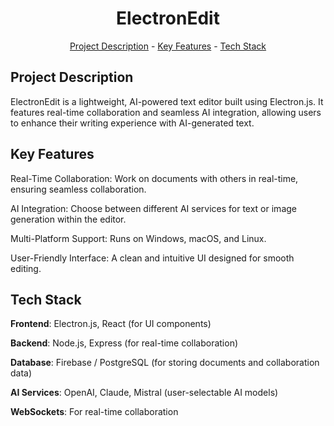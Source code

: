 <h1 align="center">ElectronEdit</h1>
<p align="center"><a href="#project-description">Project Description</a> - <a href="#key-features">Key Features</a> - <a href="#technology-stack">Tech Stack</a></p>

## Project Description

ElectronEdit is a lightweight, AI-powered text editor built using Electron.js. It features real-time collaboration and seamless AI integration, allowing users to enhance their writing experience with AI-generated text.

## Key Features

Real-Time Collaboration: Work on documents with others in real-time, ensuring seamless collaboration.

AI Integration: Choose between different AI services for text or image generation within the editor.

Multi-Platform Support: Runs on Windows, macOS, and Linux.

User-Friendly Interface: A clean and intuitive UI designed for smooth editing.

## Tech Stack

**Frontend**: Electron.js, React (for UI components)

**Backend**: Node.js, Express (for real-time collaboration)

**Database**: Firebase / PostgreSQL (for storing documents and collaboration data)

**AI Services**: OpenAI, Claude, Mistral (user-selectable AI models)

**WebSockets**: For real-time collaboration